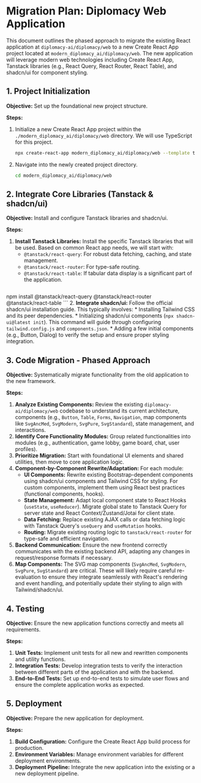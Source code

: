 
# Migration Plan: Diplomacy Web Application

This document outlines the phased approach to migrate the existing React application at `diplomacy-ai/diplomacy/web` to a new Create React App project located at `modern_diplomacy_ai/diplomacy/web`. The new application will leverage modern web technologies including Create React App, Tanstack libraries (e.g., React Query, React Router, React Table), and shadcn/ui for component styling.

## 1. Project Initialization

**Objective:** Set up the foundational new project structure.

**Steps:**
1.  Initialize a new Create React App project within the `./modern_diplomacy_ai/diplomacy/web` directory. We will use TypeScript for this project.
    ```bash
    npx create-react-app modern_diplomacy_ai/diplomacy/web --template typescript
    ```
2.  Navigate into the newly created project directory.
    ```bash
    cd modern_diplomacy_ai/diplomacy/web
    ```

## 2. Integrate Core Libraries (Tanstack & shadcn/ui)

**Objective:** Install and configure Tanstack libraries and shadcn/ui.

**Steps:**
1.  **Install Tanstack Libraries:** Install the specific Tanstack libraries that will be used. Based on common React app needs, we will start with:
    *   `@tanstack/react-query`: For robust data fetching, caching, and state management.
    *   `@tanstack/react-router`: For type-safe routing.
    *   `@tanstack/react-table`: If tabular data display is a significant part of the application.
    ```bash
npm install @tanstack/react-query @tanstack/react-router @tanstack/react-table
    ```
2.  **Integrate shadcn/ui:** Follow the official shadcn/ui installation guide. This typically involves:
    *   Installing Tailwind CSS and its peer dependencies.
    *   Initializing shadcn/ui components (`npx shadcn-ui@latest init`). This command will guide through configuring `tailwind.config.js` and `components.json`.
    *   Adding a few initial components (e.g., Button, Dialog) to verify the setup and ensure proper styling integration.

## 3. Code Migration - Phased Approach

**Objective:** Systematically migrate functionality from the old application to the new framework.

**Steps:**
1.  **Analyze Existing Components:** Review the existing `diplomacy-ai/diplomacy/web` codebase to understand its current architecture, components (e.g., `Button`, `Table`, `Forms`, `Navigation`, map components like `SvgAncMed`, `SvgModern`, `SvgPure`, `SvgStandard`), state management, and interactions.
2.  **Identify Core Functionality Modules:** Group related functionalities into modules (e.g., authentication, game lobby, game board, chat, user profiles).
3.  **Prioritize Migration:** Start with foundational UI elements and shared utilities, then move to core application logic.
4.  **Component-by-Component Rewrite/Adaptation:** For each module:
    *   **UI Components:** Rewrite existing Bootstrap-dependent components using shadcn/ui components and Tailwind CSS for styling. For custom components, implement them using React best practices (functional components, hooks).
    *   **State Management:** Adapt local component state to React Hooks (`useState`, `useReducer`). Migrate global state to Tanstack Query for server state and React Context/Zustand/Jotai for client state.
    *   **Data Fetching:** Replace existing AJAX calls or data fetching logic with Tanstack Query's `useQuery` and `useMutation` hooks.
    *   **Routing:** Migrate existing routing logic to `tanstack/react-router` for type-safe and efficient navigation.
5.  **Backend Communication:** Ensure the new frontend correctly communicates with the existing backend API, adapting any changes in request/response formats if necessary.
6.  **Map Components:** The SVG map components (`SvgAncMed`, `SvgModern`, `SvgPure`, `SvgStandard`) are critical. These will likely require careful re-evaluation to ensure they integrate seamlessly with React's rendering and event handling, and potentially update their styling to align with Tailwind/shadcn/ui.

## 4. Testing

**Objective:** Ensure the new application functions correctly and meets all requirements.

**Steps:**
1.  **Unit Tests:** Implement unit tests for all new and rewritten components and utility functions.
2.  **Integration Tests:** Develop integration tests to verify the interaction between different parts of the application and with the backend.
3.  **End-to-End Tests:** Set up end-to-end tests to simulate user flows and ensure the complete application works as expected.

## 5. Deployment

**Objective:** Prepare the new application for deployment.

**Steps:**
1.  **Build Configuration:** Configure the Create React App build process for production.
2.  **Environment Variables:** Manage environment variables for different deployment environments.
3.  **Deployment Pipeline:** Integrate the new application into the existing or a new deployment pipeline.
